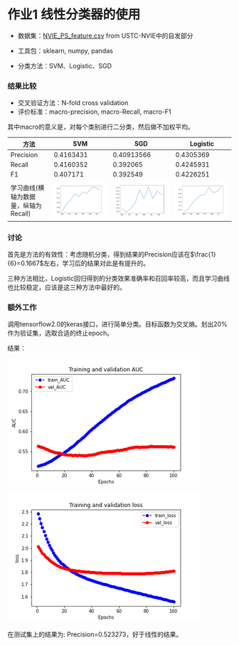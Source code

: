 # 作业1 线性分类器的使用

- 数据集：[NVIE_PS_feature.csv](Homework\1_LinearClassification\data\NVIE_PS_feature.csv) from USTC-NVIE中的自发部分

- 工具包：sklearn, numpy, pandas
- 分类方法：SVM、Logistic、SGD

### 结果比较

- 交叉验证方法：N-fold cross validation
- 评价标准：macro-precision, macro-Recall, macro-F1

其中macro的意义是，对每个类别进行二分类，然后做不加权平均。

| 方法                                 | SVM                                                          | SGD                                                          | Logistic                                                     |
| ------------------------------------ | ------------------------------------------------------------ | ------------------------------------------------------------ | ------------------------------------------------------------ |
| Precision                            | 0.4163431                                                    | 0.40913566                                                   | 0.4305369                                                    |
| Recall                               | 0.4160352                                                    | 0.392065                                                     | 0.4245931                                                    |
| F1                                   | 0.407171                                                     | 0.392549                                                     | 0.4226251                                                    |
| 学习曲线(横轴为数据量，纵轴为Recall) | ![SVC](.\SVC.png) | ![SGDClassifier](.\SGDClassifier-1587101451722.png) | ![LogisticRegression](.\LogisticRegression.png) |

### 讨论

首先是方法的有效性：考虑随机分类，得到结果的Precision应该在$\frac{1}{6}=0.1667$左右，学习后的结果对此是有提升的。

三种方法相比，Logistic回归得到的分类效果准确率和召回率较高，而且学习曲线也比较稳定，应该是这三种方法中最好的。

### 额外工作

调用tensorflow2.0的keras接口，进行简单分类。目标函数为交叉熵。划出20%作为验证集，选取合适的终止epoch。

结果：

![auc](.\auc.png)

![curve](.\curve.png)

在测试集上的结果为: Precision=0.523273，好于线性的结果。